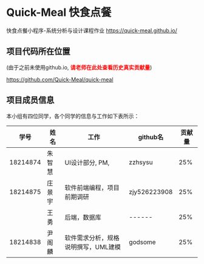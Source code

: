 # Quick-Meal 快食点餐 
快食点餐小程序-系统分析与设计课程作业
https://quick-meal.github.io/

##  项目代码所在位置
(由于之前未使用github.io, <label style="color:red">**请老师在此处查看历史真实贡献量**</label>)

https://github.com/Quick-Meal/quick-meal

##  项目成员信息

本小组有四位同学，各个同学的信息与工作如下表所示：

| 学号     |   姓名    | 工作 |   github名   |   贡献量   |
| -------- | ------ | ---- | ------ | ------ |
| 18214874 | 朱智慧 |  UI设计部分, PM,    | zzhsysu |    25%   |
| 18214875 | 庄景宇 | 软件前端编程，项目前期调研     | zjy526223908 |    25%   |
|  | 王勇   |  后端，数据库    | ------ |    25%   |
| 18214838 | 尹阁麟 | 软件需求分析，规格说明撰写，UML建模 | godsome |    25%   |



